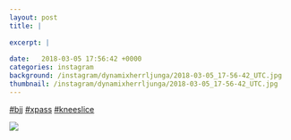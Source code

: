 ```yaml
---
layout: post
title: |
  
excerpt: |
    
date:   2018-03-05 17:56:42 +0000
categories: instagram
background: /instagram/dynamixherrljunga/2018-03-05_17-56-42_UTC.jpg
thumbnail: /instagram/dynamixherrljunga/2018-03-05_17-56-42_UTC.jpg
---
```

[#bjj](https://www.instagram.com/explore/tags/bjj/) [#xpass](https://www.instagram.com/explore/tags/xpass/) [#kneeslice](https://www.instagram.com/explore/tags/kneeslice/)



<img src='/www-dynamix-herrljunga/instagram/dynamixherrljunga/2018-03-05_17-56-42_UTC.jpg' class='img-fluid' />
